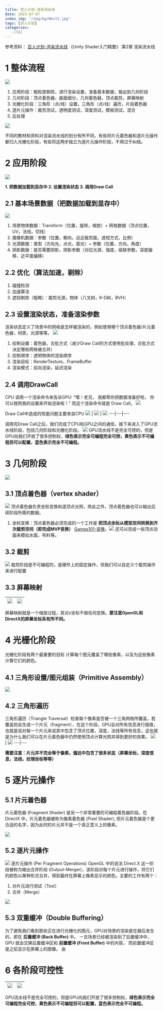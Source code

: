 ```yaml
---
title: 百人计划-渲染流水线
date: 2023-07-07
index_img: "/img/bg/West2.jpg"
tags: [百人计划]
categories: 
   -[TA]
---
```

参考资料：
[百人计划-渲染流水线](https://www.bilibili.com/video/BV1L54y1s7xw/?p=2&spm_id_from=pageDriver&vd_source=93b215eab72b2548f75d0772e28f8b20)
《Unity Shader入门精要》 第2章 渲染流水线
<!-- more -->

# 1 整体流程

![](/article_img/2023-07-06-16-14-09.png)

1. 应用阶段：粗粒度剔除，进行渲染设置，准备基本数据，输出到几何阶段
2. 几何阶段：顶点着色器，曲面细分，几何着色器，顶点裁剪，屏幕映射
3. 光栅化阶段：三角形（点/线）设置，三角形（点/线）遍历，片段着色器
4. 逐片元操作：裁剪测试，透明度测试，深度测试，模板测试，混合
5. 后处理

![](/article_img/2023-07-06-16-21-18.png)

不同的教材和资料对渲染流水线的划分有所不同，有些将片元着色器和逐片元操作都归入光栅化阶段，有些将这两步独立为逐片元操作阶段，不用过于纠结。

# 2 应用阶段

![](/article_img/2023-07-06-16-23-54.png)

**1. 把数据加载到显存中
2. 设置渲染状态
3. 调用Draw Call**

## 2.1 基本场景数据（把数据加载到显存中）

![](/article_img/2023-07-07-15-09-53.png)

1. 场景物体数据：Transform（位置，旋转，缩放）+ 网格数据（顶点位置，UV，法线，切线）
2. 摄像机数据：参数（位置，朝向，远近裁剪面，透视方式，比例）
3. 光源数据：类型（方向光，点光，面光）+ 参数（位置，方向，角度）
4. 阴影数据：是否需要阴影，阴影参数（对应光源，强度，级联参数，深度偏移，近平面偏移）

## 2.2 优化（算法加速，剔除）

1. 碰撞检测
2. 加速算法
3. 遮挡剔除（粗略）：裁剪光源，物体（八叉树，K-D树，BVH）

## 2.3 设置渲染状态，准备渲染参数

渲染状态定义了场景中的网格是怎样被渲染的，例如使用哪个顶点着色器/片元着色器，材质，光源等等。
![](/article_img/2023-07-07-15-13-47.png)

1. 绘制设置：着色器，合批方式（减少Draw Call的方式使用批处理，合批方式决定哪些网格被合并）
2. 绘制顺序：透明物体的渲染顺序
3. 渲染目标：RenderTexture，FrameBuffer
4. 渲染模式：前向渲染，延迟渲染

## 2.4 调用DrawCall

CPU 调用一个渲染命令来告诉GPU: "嘿！老兄， 我都帮你把数据准备好啦， 你可以按照我的设置来开始渲染啦！” 而这个渲染命令就是 Draw Call。
![](/article_img/2023-07-07-15-14-57.png)

Draw Call中造成的性能问题主要来自CPU
![](/article_img/2023-07-07-16-16-58.png) | ![](/article_img/2023-07-07-16-17-07.png) | ![](/article_img/2023-07-07-16-17-14.png)
---|---|---

调用完Draw Call之后，我们完成了CPU和GPU之间的通信，接下来进入了GPU流水线阶段，包括几何阶段和光栅化阶段。
![](/article_img/2023-07-07-15-16-56.png)
GPU流水线不是完全可控的，但是GPU向我们开放了很多控制权，**绿色表示完全可编程完全可控，黄色表示不可编程但可以配置，蓝色表示完全不可编程。**

# 3 几何阶段

![](/article_img/2023-07-06-16-28-50.png)

## 3.1 顶点着色器（vertex shader）

![](/article_img/2023-07-07-15-24-40.png)
顶点着色器负责坐标变换和逐顶点光照，除此之外，顶点着色器也可以输出后续阶段所需的数据。

1. 坐标变换：顶点着色器必须完成的一个工作是 **把顶点坐标从模型空间转换到齐次裁剪空间（即完成MVP变换）** [Games101-变换](/_posts/Games101-2-%E5%8F%98%E6%8D%A2.md)，![](/article_img/2023-07-07-15-30-15.png)
   还可以完成一些顶点动画来模拟水面，布料等。

## 3.2 裁剪

![](/article_img/2023-07-07-15-32-10.png)
裁剪阶段是不可编程的，是硬件上的固定操作，但我们可以自定义个裁剪操作来进行配置

## 3.3 屏幕映射

![](/article_img/2023-07-07-15-34-47.png) | ![](/article_img/2023-07-07-15-34-56.png)
---|---

屏幕映射就是一个缩放过程，其对z坐标不做任何变换。**要注意OpenGL和DirectX的屏幕坐标系有所不同。**

# 4 光栅化阶段
光栅化阶段有两个最重要的目标 计算每个图元覆盖了哪些像素，以及为这些像素计算它们的颜色。

## 4.1 三角形设置/图元组装（Primitive Assembly）

![](/article_img/2023-07-06-16-55-05.png)

## 4.2 三角形遍历

三角形遍历（Triangle Traversal）检查每个像素是否被一个三角网格所覆盖，若覆盖则会生成一个片元（fragment），在这个阶段，GPU会对所有信息进行插值，也就是说对每一个片元来说其中包含了顶点位置，深度，法线等所有信息，这也就是为什么我们可以在片元着色器中仍然使用顶点计算光照并得到更好的效果。
![](/article_img/2023-07-06-16-55-00.png) | ![](/article_img/2023-07-07-15-42-20.png)
---|---

**需要注意：片元并不完全等于像素，偏远中包含了很多状态（屏幕坐标，深度信息，法线，纹理坐标等等）**

# 5 逐片元操作

## 5.1 片元着色器
片元着色器 (Fragment Shader) 是另一个非常重要的可编程着色器阶段。在 DirectX 中，片元着色器被称为像素着色器 (Pixel Shader), 但片元着色器是个更合适的名字，因为此时的片元并不是一个真正意义上的像素。

![](/article_img/2023-07-07-15-50-58.png)

## 5.2 逐片元操作

![](/article_img/2023-07-07-15-53-04.png)
逐片元操作 (Per Fragment Operations) OpenGL 中的说法 Direct.X 这一阶段被称为输出合井阶段 (Output-Merger)，该阶段对每个片元进行操作，将它们的颜色以某种形式合并，得到最终在屏幕上像素显示的颜色。主要的工作有两个：
1. 对片元进行测试（Test）
2. 合并（Merge）

![](/article_img/2023-07-06-16-50-30.png)

## 5.3 双重缓冲（Double Buffering）

为了避免我们看到那些正在进行光栅化的图元，GPU对场景的渲染是在器后发生的，即在 **后置缓冲 (Back Buffer)** 中。 一旦场景已经被渲染到了后置缓冲中，GPU 就会交换后置缓冲区和 **前置缓冲 (Front Buffer)** 中的内容， 而前置缓冲区是之前显示在屏幕上的图像。 由

# 6 各阶段可控性

![](/article_img/2023-07-06-16-56-37.png) | ![](/article_img/2023-07-07-15-16-56.png)
---|---

GPU流水线不是完全可控的，但是GPU向我们开放了很多控制权，**绿色表示完全可编程完全可控，黄色表示不可编程但可以配置，蓝色表示完全不可编程。**

